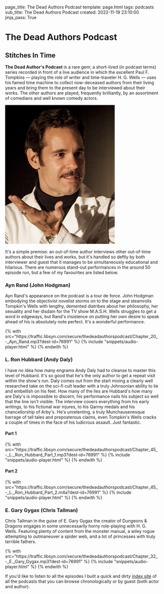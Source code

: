 page_title: The Dead Authors Podcast
template: page.html
tags: podcasts
sub_title: The Dead Authors Podcast
created: 2022-11-19 23:10:00
jinja_pass: True

# The Dead Authors Podcast

## Stitches In Time

**The Dead Author's Podcast** is a rare gem; a short-lived (in podcast terms) series recorded in front of a live audience in which
the excellent Paul F. Tompkins &mdash; playing the role of writer and time-traveler H. G. Wells &mdash; uses his famed time machine to collect now-deceased
authors from their living years and bring them to the present day to be interviewed about their works. The other authors are played,
frequently brilliantly, by an assortment of comedians and well known comedy actors.

![Paul F. Tompkins][pft]

It's a simple premise: an out-of-time author interviews other out-of-time authors about their lives and works, but it's handled
so deftly by both interviewer and guest that it manages to be simultaneously educational and hilarious. There are numerous stand-out
performances in the around 50 episode run, but a few of my favourites are listed below.

### Ayn Rand (John Hodgman)

Ayn Rand's appearance on the podcast is a tour de force. John Hodgman embodying the objectivist novelist storms on to the stage
and steamrolls Tompkin's Wells with lengthy, demented diatribes about her philosophy, her sexuality and her disdain for the
TV show M.A.S.H. Wells struggles to get a word in edgeways, but Rand's insistence on putting her own desire to speak ahead of his
is absolutely note perfect. It's a wonderful performance.

<div>
    {% with src="https://traffic.libsyn.com/secure/thedeadauthorspodcast/Chapter_20_-_Ayn_Rand.mp3?dest-id=76991" %}
        {% include "snippets/audio-player.html" %}
    {% endwith %}
</div>

### L. Ron Hubbard (Andy Daly)

I have no idea how many engrams Andy Daly had to cleanse to master this level of Hubbard. It's so good that he's the only author to get a repeat visit
within the show's run. Daly comes out from the start mixing a clearly well researched take on the sci-fi cult leader with a truly Johnsonian ability
to lie and embellish on his feet. How many of the lies are Hubbard's how many are Daly's is impossible to discern, his performance nails his subject so
well that the line isn't visible. The interview covers everything from his early writings, to his fictional war injures, to his Qarmy medals and his
chancellorship of Arby's. He's unrelenting, a truly Munchausenesque barrage of tall tales and preposterous claims, even Tompkin's Wells cracks a couple of
times in the face of his ludicrous assault. Just fantastic.

#### Part 1

<div>
    {% with src="https://traffic.libsyn.com/secure/thedeadauthorspodcast/Chapter_45_-_L._Ron_Hubbard_Part_1.mp3?dest-id=76991" %}
        {% include "snippets/audio-player.html" %}
    {% endwith %}
</div>

#### Part 2

<div>
    {% with src="https://traffic.libsyn.com/secure/thedeadauthorspodcast/Chapter_45_-_L._Ron_Hubbard_Part_2.m4a?dest-id=76991" %}
        {% include "snippets/audio-player.html" %}
    {% endwith %}
</div>

### E. Gary Gygax (Chris Tallman)

Chris Tallman in the guise of E. Gary Gygax the creator of Dungeons &amp; Dragons engages in some unnecessarily horny role-playing with H. G. Wells.
Featuring plenty of content from the monster manual, a wiley rogue attempting to outmaneuver a spider web, and
a lot of princesses with truly terrible fathers.

<div>
    {% with src="https://traffic.libsyn.com/secure/thedeadauthorspodcast/Chapter_32_-_E._Gary_Gygax.mp3?dest-id=76991" %}
        {% include "snippets/audio-player.html" %}
    {% endwith %}
</div>

If you'd like to listen to all the episodes I built a quick and dirty [index site](https://deadauthors-pod.themonstrouscavalca.de/) of all the 
podcasts that you can browse chronologically or by guest (both actor and author).

[pft]: /resources/img/pages/Paul_F_Tompkins.jpg "Paul F. Tompkins"

